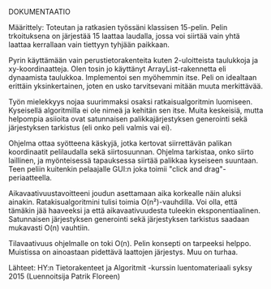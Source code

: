DOKUMENTAATIO

Määrittely:
Toteutan ja ratkasien työssäni klassisen 15-pelin. Pelin trkoituksena on
järjestää 15 laattaa laudalla, jossa voi siirtää vain yhtä laattaa kerrallaan
vain tiettyyn tyhjään paikkaan.
 
Pyrin käyttämään vain perustietorakenteita kuten 2-uloitteista taulukkoja
ja xy-koordinaatteja. Olen tosin jo käyttänyt ArrayList-rakennetta eli
dynaamista taulukkoa. Implementoi sen myöhemmin itse. Peli on idealtaan 
erittäin yksinkertainen, joten en usko tarvitsevani mitään muuta merkittävää.

Työn mielekkyys nojaa suurimmaksi osaksi ratkaisualgoritmin luomiseen.
Kyseisellä algoritmilla ei ole nimeä ja kehitän sen itse. Muita keskeisiä, 
mutta helpompia asiioita ovat satunnaisen palikkajärjestyksen generointi sekä
järjestyksen tarkistus (eli onko peli valmis vai ei).

Ohjelma ottaa syötteena käskyjä, jotka kertovat siirrettävän palikan
koordinaatit pelilaudalla sekä siirtosuunnan. Ohjelma tarkistaa, onko siirto 
laillinen, ja myönteisessä tapauksessa siirtää palikkaa kyseiseen suuntaan.
Teen peliin kuitenkin pelaajalle GUI:n joka toimii "click and drag"-periaatteella.

Aikavaativuustavoitteeni joudun asettamaan aika korkealle näin aluksi ainakin.
Ratakisualgoritmini tulisi toimia O(n²)-vauhdilla. Voi olla, että tämäkin jää
haaveeksi ja että aikavaativuudesta tuleekin eksponentiaalinen. Satunnaisen
järjestyksen generointi sekä järjestyksen tarkistus saadaan mukavasti O(n)
vauhtiin.

Tilavaativuus ohjelmalle on toki O(n). Pelin konsepti on tarpeeksi helppo.
Muistissa on ainoastaan pidettävä laattojen järjestys. Muu on turhaa.

Lähteet: HY:n Tietorakenteet ja Algoritmit -kurssin luentomateriaali
syksy 2015 (Luennoitsija Patrik Floreen) 
